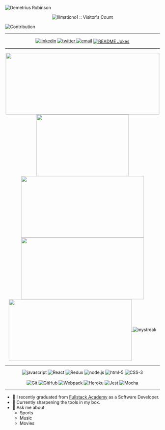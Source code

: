 ![Demetrius Robinson](https://www.freewebheaders.com/wp-content/gallery/computer/hi-tech-computer-keyboard-blue-red-website-header.jpg 'Demetrius Robinson')

<div align='center'>
  <img src="https://profile-counter.glitch.me/{Illmaticno1}/count.svg" alt="Illmaticno1 :: Visitor's Count" />
</div>

![Contribution](https://activity-graph.herokuapp.com/graph?username=illmaticno1&theme=react-dark&hide_border=true&area=true)

---

<div align="center">
  <a href="https://www.linkedin.com/in/demetriusirobinson//"><img alt="linkedin"  src="https://img.shields.io/badge/-LinkedIn-black.svg?style=for-the-badge&logo=linkedin&colorB=1C5D99"/></a>
  <a href="https://twitter.com/mikeflynncodes"><img alt="twitter" src="https://img.shields.io/badge/-Twitter-b1361e.svg?style=for-the-badge&logo=Twitter&colorB=14171A">
  <a href="mailto:demetrius.robinson.com"><img alt="email" src="https://img.shields.io/badge/-Email-f2c236.svg?style=for-the-badge&colorB=0078D4" /></a>
  <a href="https://readme-jokes.vercel.app"><img align="center" src="https://readme-jokes.vercel.app/api" alt="README Jokes"></a>
</div>

---

<div align="center">
  <a href="https://github.com/illmaticno1/github-readme-stats">
    <img align="center" src="https://github-readme-stats.vercel.app/api?username=illmaticno1&show_icons=true&theme=radical&hide=contribs,prs" height="200" width="500"/>
  </a>
  <a href="https://github.com/illmaticno1/github-readme-stats">
    <img align="center" src="https://github-readme-stats.vercel.app/api/top-langs/?username=illmaticno1&theme=tokyonight" height="200" width="300"/>
  </a>

  <a href="https://github.com/Chore-Quest/Chore-Quest">
    <img align="center" src="https://github-readme-stats.vercel.app/api/pin/?username=Chore-Quest&repo=Chore-Quest&theme=tokyonight" height="200" width="400"/>
  </a>
   <a href="https://github.com/Illmaticno1/pong">
    <img align="center" src="https://github-readme-stats.vercel.app/api/pin/?username=illmaticno1&repo=pong&theme=tokyonight" height="200" width="400"/>
  </a>
  <a href="https://github.com/2202-MistyRose/MistyRose-GS">
    <img align="center" src="https://github-readme-stats.vercel.app/api/pin/?username=2202-MistyRose&repo=MistyRose-GS&theme=tokyonight" height="200" width="400"/>
  </a>
  <img src="https://github-readme-streak-stats.herokuapp.com/?user=illmaticno1&theme=tokyonight" alt="mystreak"/>
  <!--
   -->
</div>

---

<div align="center">
  <img alt="javascript" src="https://img.shields.io/badge/javascript%20-%23F7DF1E.svg?&style=for-the-badge&logo=javascript&logoColor=%23231123" />
  <img alt="React" src="https://img.shields.io/badge/react%20-%2320232a.svg?&style=for-the-badge&logo=react&logoColor=%2361DAFB" />
  <img alt="Redux" src="https://img.shields.io/badge/redux%20-%23593d88.svg?&style=for-the-badge&logo=redux&logoColor=white"/>
  <img alt="node.js" src="https://img.shields.io/badge/node.js%20-%2343853D.svg?&style=for-the-badge&logo=node.js&logoColor=white" />
  <img alt="html-5" src="https://img.shields.io/badge/html5%20-%23E34F26.svg?&style=for-the-badge&logo=html5&logoColor=white" />
  <img alt="CSS-3" src="https://img.shields.io/badge/css3%20-%231572B6.svg?&style=for-the-badge&logo=css3&logoColor=white" />
  <br /><br />
  <img alt="Git" src="https://img.shields.io/badge/git%20-%23F05033.svg?&style=for-the-badge&logo=git&logoColor=white" />
  <img alt="GitHub" src="https://img.shields.io/badge/github%20-%23121011.svg?&style=for-the-badge&logo=github&logoColor=white" />
  <img alt="Webpack" src="https://img.shields.io/badge/webpack%20-%238DD6F9.svg?&style=for-the-badge&logo=webpack&logoColor=black" />
  <img alt="Heroku" src="https://img.shields.io/badge/heroku%20-%23430098.svg?&style=for-the-badge&logo=heroku&logoColor=white" />
  <img alt="Jest" src="https://img.shields.io/badge/-jest-%23C21325?&style=for-the-badge&logo=jest&logoColor=white" />
  <img alt="Mocha" src="https://img.shields.io/badge/-mocha-%238D6748?&style=for-the-badge&logo=mocha&logoColor=white" />
</div>

---

- 🔭 I recently graduated from [Fullstack Academy](https://www.fullstackacademy.com/) as a Software Developer.
- 🌱 Currently sharpening the tools in my box.
- 💬 Ask me about
  - Sports
  - Music
  - Movies

